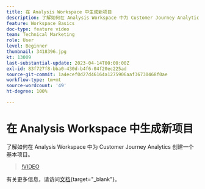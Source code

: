 ```yaml
---
title: 在 Analysis Workspace 中生成新项目
description: 了解如何在 Analysis Workspace 中为 Customer Journey Analytics 创建一个基本项目。
feature: Workspace Basics
doc-type: feature video
team: Technical Marketing
role: User
level: Beginner
thumbnail: 3418396.jpg
kt: 13009
last-substantial-update: 2023-04-14T00:00:00Z
exl-id: 83f727f8-bba0-430d-b4f6-04f20ec225ad
source-git-commit: 1a4ecef0d27d46164a1275906aaf36730468f0ae
workflow-type: tm+mt
source-wordcount: '49'
ht-degree: 100%

---
```


# 在 Analysis Workspace 中生成新项目

了解如何在 Analysis Workspace 中为 Customer Journey Analytics 创建一个基本项目。

>[!VIDEO](https://video.tv.adobe.com/v/3418396/?learn=on&quality=12)

有关更多信息，请访问[文档](https://experienceleague.adobe.com/docs/analytics-platform/using/cja-workspace/perform-basic-analysis.html){target="_blank"}。
